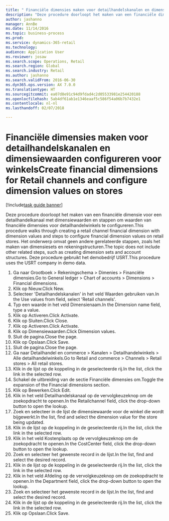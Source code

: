 ```yaml
--- 
title: " Financiële dimensies maken voor detailhandelskanalen en dimensiewaarden configureren voor winkels"
description: "Deze procedure doorloopt het maken van een financiële dimensie voor een detailhandelkanaal met dimensiewaarden en stappen om waarden van financiële dimensies voor detailhandelwinkels te configureren."
author: jashanno
manager: AnnBe
ms.date: 11/14/2016
ms.topic: business-process
ms.prod: 
ms.service: dynamics-365-retail
ms.technology: 
audience: Application User
ms.reviewer: josaw
ms.search.scope: Operations, Retail
ms.search.region: Global
ms.search.industry: Retail
ms.author: jashanno
ms.search.validFrom: 2016-06-30
ms.dyn365.ops.version: AX 7.0.0
ms.translationtype: HT
ms.sourcegitcommit: ea07d8e91c94d9fdad4c2d05533981e254420188
ms.openlocfilehash: 5ab4df61ab1e1346eaaf5c586f54a06b7b7432e1
ms.contentlocale: nl-nl
ms.lasthandoff: 02/07/2018

---
```

# <a name="create-financial-dimensions-for-retail-channels-and-configure-dimension-values-on-stores"></a><span data-ttu-id="ddf2e-103"> Financiële dimensies maken voor detailhandelskanalen en dimensiewaarden configureren voor winkels</span><span class="sxs-lookup"><span data-stu-id="ddf2e-103">Create financial dimensions for Retail channels and configure dimension values on stores</span></span>

[!include[task guide banner](../includes/task-guide-banner.md)]

<span data-ttu-id="ddf2e-104">Deze procedure doorloopt het maken van een financiële dimensie voor een detailhandelkanaal met dimensiewaarden en stappen om waarden van financiële dimensies voor detailhandelwinkels te configureren.</span><span class="sxs-lookup"><span data-stu-id="ddf2e-104">This procedure walks through creating a retail channel financial dimension with dimension values and steps to configure financial dimension values on retail stores.</span></span> <span data-ttu-id="ddf2e-105">Het onderwerp omvat geen andere gerelateerde stappen, zoals het maken van dimensiesets en rekeningstructuren.</span><span class="sxs-lookup"><span data-stu-id="ddf2e-105">The topic does not include other related steps, such as creating dimension sets and account structures.</span></span> <span data-ttu-id="ddf2e-106">Deze procedure gebruikt het demobedrijf USRT.</span><span class="sxs-lookup"><span data-stu-id="ddf2e-106">This procedure uses the USRT company in demo data.</span></span>

1. <span data-ttu-id="ddf2e-107">Ga naar Grootboek > Rekeningschema > Dimenies > Financiële dimensies.</span><span class="sxs-lookup"><span data-stu-id="ddf2e-107">Go to General ledger > Chart of accounts > Dimensions > Financial dimensions.</span></span>
2. <span data-ttu-id="ddf2e-108">Klik op Nieuw.</span><span class="sxs-lookup"><span data-stu-id="ddf2e-108">Click New.</span></span>
3. <span data-ttu-id="ddf2e-109">Selecteer 'Detailhandelskanalen' in het veld Waarden gebruiken van.</span><span class="sxs-lookup"><span data-stu-id="ddf2e-109">In the Use values from field, select 'Retail channels'.</span></span>
4. <span data-ttu-id="ddf2e-110">Typ een waarde in het veld Dimensienaam.</span><span class="sxs-lookup"><span data-stu-id="ddf2e-110">In the Dimension name field, type a value.</span></span>
5. <span data-ttu-id="ddf2e-111">Klik op Activeren.</span><span class="sxs-lookup"><span data-stu-id="ddf2e-111">Click Activate.</span></span>
6. <span data-ttu-id="ddf2e-112">Klik op Sluiten.</span><span class="sxs-lookup"><span data-stu-id="ddf2e-112">Click Close.</span></span>
7. <span data-ttu-id="ddf2e-113">Klik op Activeren.</span><span class="sxs-lookup"><span data-stu-id="ddf2e-113">Click Activate.</span></span>
8. <span data-ttu-id="ddf2e-114">Klik op Dimensiewaarden.</span><span class="sxs-lookup"><span data-stu-id="ddf2e-114">Click Dimension values.</span></span>
9. <span data-ttu-id="ddf2e-115">Sluit de pagina.</span><span class="sxs-lookup"><span data-stu-id="ddf2e-115">Close the page.</span></span>
10. <span data-ttu-id="ddf2e-116">Klik op Opslaan.</span><span class="sxs-lookup"><span data-stu-id="ddf2e-116">Click Save.</span></span>
11. <span data-ttu-id="ddf2e-117">Sluit de pagina.</span><span class="sxs-lookup"><span data-stu-id="ddf2e-117">Close the page.</span></span>
12. <span data-ttu-id="ddf2e-118">Ga naar Detailhandel en commerce > Kanalen > Detailhandelwinkels > Alle detailhandelwinkels.</span><span class="sxs-lookup"><span data-stu-id="ddf2e-118">Go to Retail and commerce > Channels > Retail stores > All retail stores.</span></span>
13. <span data-ttu-id="ddf2e-119">Klik in de lijst op de koppeling in de geselecteerde rij.</span><span class="sxs-lookup"><span data-stu-id="ddf2e-119">In the list, click the link in the selected row.</span></span>
14. <span data-ttu-id="ddf2e-120">Schakel de uitbreiding van de sectie Financiële dimensies om.</span><span class="sxs-lookup"><span data-stu-id="ddf2e-120">Toggle the expansion of the Financial dimensions section.</span></span>
15. <span data-ttu-id="ddf2e-121">Klik op Bewerken.</span><span class="sxs-lookup"><span data-stu-id="ddf2e-121">Click Edit.</span></span>
16. <span data-ttu-id="ddf2e-122">Klik in het veld Detailhandelskanaal op de vervolgkeuzeknop om de zoekopdracht te openen.</span><span class="sxs-lookup"><span data-stu-id="ddf2e-122">In the Retailchannel field, click the drop-down button to open the lookup.</span></span>
17. <span data-ttu-id="ddf2e-123">Zoek en selecteer in de lijst de dimensiewaarde voor de winkel die wordt bijgewerkt.</span><span class="sxs-lookup"><span data-stu-id="ddf2e-123">In the list, find and select the dimension value for the store being updated.</span></span>
18. <span data-ttu-id="ddf2e-124">Klik in de lijst op de koppeling in de geselecteerde rij.</span><span class="sxs-lookup"><span data-stu-id="ddf2e-124">In the list, click the link in the selected row.</span></span>
19. <span data-ttu-id="ddf2e-125">Klik in het veld Kostenplaats op de vervolgkeuzeknop om de zoekopdracht te openen.</span><span class="sxs-lookup"><span data-stu-id="ddf2e-125">In the CostCenter field, click the drop-down button to open the lookup.</span></span>
20. <span data-ttu-id="ddf2e-126">Zoek en selecteer het gewenste record in de lijst.</span><span class="sxs-lookup"><span data-stu-id="ddf2e-126">In the list, find and select the desired record.</span></span>
21. <span data-ttu-id="ddf2e-127">Klik in de lijst op de koppeling in de geselecteerde rij.</span><span class="sxs-lookup"><span data-stu-id="ddf2e-127">In the list, click the link in the selected row.</span></span>
22. <span data-ttu-id="ddf2e-128">Klik in het veld Afdeling op de vervolgkeuzeknop om de zoekopdracht te openen.</span><span class="sxs-lookup"><span data-stu-id="ddf2e-128">In the Department field, click the drop-down button to open the lookup.</span></span>
23. <span data-ttu-id="ddf2e-129">Zoek en selecteer het gewenste record in de lijst.</span><span class="sxs-lookup"><span data-stu-id="ddf2e-129">In the list, find and select the desired record.</span></span>
24. <span data-ttu-id="ddf2e-130">Klik in de lijst op de koppeling in de geselecteerde rij.</span><span class="sxs-lookup"><span data-stu-id="ddf2e-130">In the list, click the link in the selected row.</span></span>
25. <span data-ttu-id="ddf2e-131">Klik op Opslaan.</span><span class="sxs-lookup"><span data-stu-id="ddf2e-131">Click Save.</span></span>


